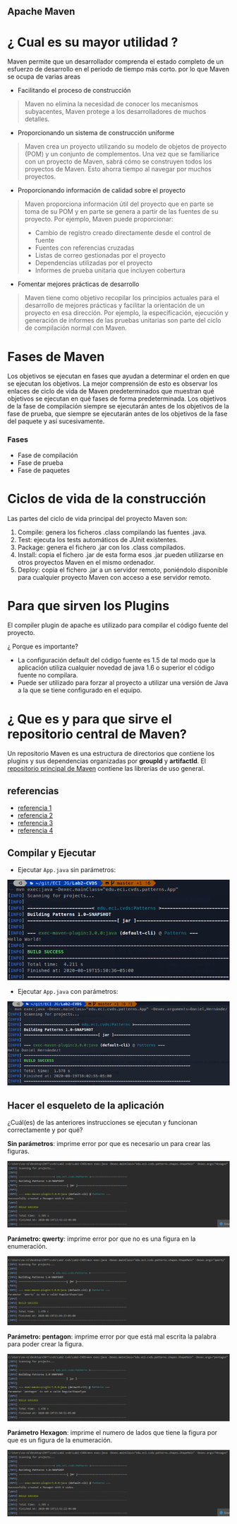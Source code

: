 ## Apache Maven

# ¿ Cual es su mayor utilidad ?

Maven permite que un desarrollador comprenda el estado completo de un esfuerzo
de desarrollo en el periodo de tiempo más corto. por lo que Maven se ocupa de varias areas

* Facilitando el proceso de construcción
> Maven no elimina la necesidad de conocer los mecanismos subyacentes, Maven protege a los desarrolladores de muchos detalles.

* Proporcionando un sistema de construcción uniforme
> Maven crea un proyecto utilizando su modelo de objetos de proyecto (POM) y un conjunto de complementos. Una vez que se familiarice con un proyecto de Maven, sabrá cómo se construyen todos los proyectos de Maven. Esto ahorra tiempo al navegar por muchos proyectos.

* Proporcionando información de calidad sobre el proyecto
> Maven proporciona información útil del proyecto que en parte se toma de su POM y en parte se genera a partir de las fuentes de su proyecto. Por ejemplo, Maven puede proporcionar:
> * Cambio de registro creado directamente desde el control de fuente
> * Fuentes con referencias cruzadas
> * Listas de correo gestionadas por el proyecto
> * Dependencias utilizadas por el proyecto
> * Informes de prueba unitaria que incluyen cobertura

* Fomentar mejores prácticas de desarrollo
> Maven tiene como objetivo recopilar los principios actuales para el desarrollo de mejores prácticas y facilitar la orientación de un proyecto en esa dirección.
>Por ejemplo, la especificación, ejecución y generación de informes de las pruebas unitarias son parte del ciclo de compilación normal con Maven.

# Fases de Maven
Los objetivos se ejecutan en fases que ayudan a determinar el orden en que se ejecutan los objetivos. La mejor comprensión de esto es observar los enlaces de ciclo de vida de Maven predeterminados que muestran qué objetivos se ejecutan en qué fases de forma predeterminada.
Los objetivos de la fase de compilación siempre se ejecutarán antes de los objetivos de la fase de prueba, que siempre se ejecutarán antes de los objetivos de la fase del paquete y así sucesivamente.

### Fases

* Fase de compilación
* Fase de prueba
* Fase de paquetes

# Ciclos de vida de la construcción

Las partes del ciclo de vida principal del proyecto Maven son:

1. Compile: genera los ficheros .class compilando las fuentes .java.
2. Test: ejecuta los tests automáticos de JUnit existentes.
3. Package: genera el fichero .jar con los .class compilados.
4. Install: copia el fichero .jar de esta forma esos .jar pueden utilizarse en otros proyectos Maven en el mismo ordenador.
5. Deploy: copia el fichero .jar a un servidor remoto, poniéndolo disponible para cualquier proyecto Maven con acceso a ese servidor remoto.

# Para que sirven los Plugins

El compiler plugin de apache es utilizado para compilar el código fuente del proyecto.

¿ Porque es importante?

* La configuración default del código fuente es 1.5 de tal modo que la aplicación utiliza cualquier novedad de java 1.6 o superior el código fuente no compilara.
* Puede ser utilizado para forzar al proyecto a utilizar una versión de Java a la que se tiene configurado en el equipo.

# ¿ Que es y para que sirve el repositorio central de Maven?

Un repositorio Maven es una estructura de directorios que contiene los plugins y sus dependencias organizadas por **groupId** y **artifactId**.
El [repositorio principal de Maven](https://es.wikipedia.org/wiki/Maven) contiene las librerías de uso general.

## referencias

- [referencia 1](https://es.wikipedia.org/wiki/Maven)
- [referencia 2](https://www.it-swarm.dev/es/maven/cuales-son-los-objetivos-y-fases-de-maven-y-cual-es-su-diferencia/1071905498/)
- [referencia 3](https://maven.apache.org/what-is-maven.html)
- [referencia 4](https://snmb-desarrollo.readthedocs.io/en/develop/howtos/maven-deploy.html#:~:text=Un%20repositorio%20Maven%20es%20una,las%20librer%C3%ADas%20de%20uso%20general.)

## Compilar y Ejecutar

* Ejecutar ```App.java``` sin parámetros:

![](img/exec-without-parameters.png)

* Ejecutar ```App.java``` con parámetros:

![](img/exec-with-parameters.png)

## Hacer el esqueleto de la aplicación

¿Cuál(es) de las anteriores instrucciones se ejecutan y funcionan correctamente y por qué?

**Sin parámetros**: imprime error por que es necesario un para crear las figuras.

![](img/hexagon.png)

**Parámetro: qwerty**: imprime error por que no es una figura en la enumeración.

![](img/qwerty.png)

**Parámetro: pentagon**: imprime error por que está mal escrita la palabra para poder crear la figura.

![](img/pentagon.png)

**Parámetro Hexagon**: imprime el numero de lados que tiene la figura por que es un figura de la enumeración.
    
![](img/hexagon.png)
